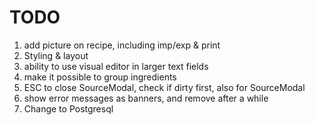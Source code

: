 # TODO

1. add picture on recipe, including imp/exp & print
2. Styling & layout
3. ability to use visual editor in larger text fields
4. make it possible to group ingredients
5. ESC to close SourceModal, check if dirty first, also for SourceModal
6. show error messages as banners, and remove after a while
7. Change to Postgresql
